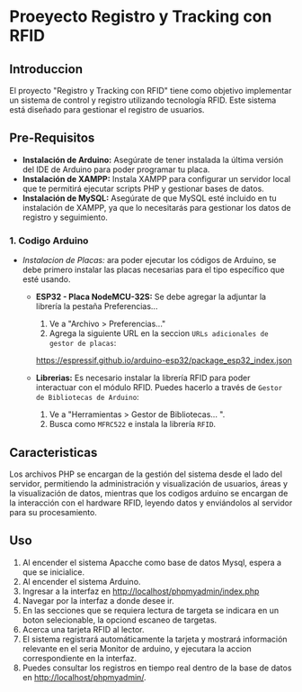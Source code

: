 # Proeyecto Registro y Tracking con RFID

## Introduccion

El proyecto "Registro y Tracking con RFID" tiene como objetivo implementar un sistema de control y registro utilizando tecnología RFID. Este sistema está diseñado para gestionar el registro de usuarios.


## Pre-Requisitos 

- **Instalación de Arduino:** Asegúrate de tener instalada la última versión del IDE de Arduino para poder programar tu placa.
- **Instalación de XAMPP:** Instala XAMPP para configurar un servidor local que te permitirá ejecutar scripts PHP y gestionar bases de datos.
- **Instalación de MySQL:** Asegúrate de que MySQL esté incluido en tu instalación de XAMPP, ya que lo necesitarás para gestionar los datos de registro y seguimiento.


### 1. Codigo Arduino
-   *Instalacion de Placas:* ara poder ejecutar los códigos de Arduino, se debe primero instalar las placas necesarias para el tipo específico que esté usando.
    - **ESP32 - Placa NodeMCU-32S:** Se debe agregar la adjuntar la librería la pestaña Preferencias...
        
        1. Ve a "Archivo > Preferencias..."
        2. Agrega la siguiente URL en la seccion `URLs adicionales de gestor de placas`:

        <https://espressif.github.io/arduino-esp32/package_esp32_index.json>

    - **Librerias:** Es necesario instalar la librería RFID para poder interactuar con el módulo RFID. Puedes hacerlo a través de `Gestor de Bibliotecas de Arduino`:

        1. Ve a "Herramientas > Gestor de Bibliotecas... ".
        2. Busca como `MFRC522` e instala la librería `RFID`.

## Caracteristicas

 Los archivos PHP se encargan de la gestión del sistema desde el lado del servidor, permitiendo la administración y visualización de usuarios, áreas y la visualización de datos, mientras que los codigos arduino se encargan de la interacción con el hardware RFID, leyendo datos y enviándolos al servidor para su procesamiento.

## Uso

1. Al encender el sistema Apacche como base de datos Mysql, espera a que se inicialice.
2. Al encender el sistema Arduino.
3. Ingresar a la interfaz en <http://localhost/phpmyadmin/index.php>
4. Navegar por la interfaz a donde desee ir.
5. En las secciones que se requiera lectura de targeta se indicara en un boton selecionable, la opciond escaneo de targetas.
6. Acerca una tarjeta RFID al lector.
7. El sistema registrará automáticamente la tarjeta y mostrará información relevante en el seria Monitor de arduino, y ejecutara la accion correspondiente en la interfaz.
8. Puedes consultar los registros en tiempo real dentro de la base de datos en <http://localhost/phpmyadmin/>.



